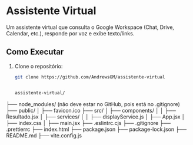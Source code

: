 # Assistente Virtual

Um assistente virtual que consulta o Google Workspace (Chat, Drive, Calendar, etc.), responde por voz e exibe texto/links.

## Como Executar

1. Clone o repositório:
   ```bash
   git clone https://github.com/AndrewsGM/assistente-virtual


   assistente-virtual/
├── node_modules/ (não deve estar no GitHub, pois está no .gitignore)
├── public/
│   ├── favicon.ico
├── src/
│   ├── components/
│   │   ├── Resultado.jsx
│   ├── services/
│   │   ├── displayService.js
│   ├── App.jsx
│   ├── index.css
│   ├── main.jsx
├── .eslintrc.cjs
├── .gitignore
├── .prettierrc
├── index.html
├── package.json
├── package-lock.json
├── README.md
├── vite.config.js